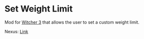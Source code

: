 # Set Weight Limit

Mod for [Witcher 3] that allows the user to set a custom weight limit.

Nexus: [Link](https://www.nexusmods.com/witcher3/mods/982)

[Witcher 3]: https://www.thewitcher.com/en/witcher3